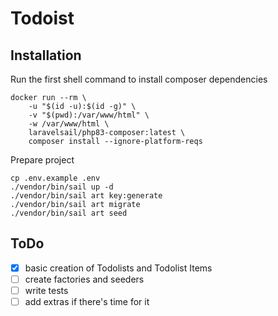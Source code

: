 # Todoist

## Installation

Run the first shell command to install composer dependencies

```shell
docker run --rm \
    -u "$(id -u):$(id -g)" \
    -v "$(pwd):/var/www/html" \
    -w /var/www/html \
    laravelsail/php83-composer:latest \
    composer install --ignore-platform-reqs
```

Prepare project

```shell
cp .env.example .env
./vendor/bin/sail up -d
./vendor/bin/sail art key:generate
./vendor/bin/sail art migrate
./vendor/bin/sail art seed
```

## ToDo

- [x] basic creation of Todolists and Todolist Items
- [ ] create factories and seeders
- [ ] write tests
- [ ] add extras if there's time for it
